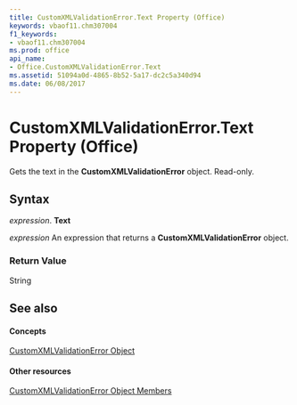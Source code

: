 ```yaml
---
title: CustomXMLValidationError.Text Property (Office)
keywords: vbaof11.chm307004
f1_keywords:
- vbaof11.chm307004
ms.prod: office
api_name:
- Office.CustomXMLValidationError.Text
ms.assetid: 51094a0d-4865-8b52-5a17-dc2c5a340d94
ms.date: 06/08/2017
---
```



# CustomXMLValidationError.Text Property (Office)

Gets the text in the  **CustomXMLValidationError** object. Read-only.


## Syntax

 _expression_. **Text**

 _expression_ An expression that returns a **CustomXMLValidationError** object.


### Return Value

String


## See also


#### Concepts


[CustomXMLValidationError Object](customxmlvalidationerror-object-office.md)
#### Other resources


[CustomXMLValidationError Object Members](customxmlvalidationerror-members-office.md)

